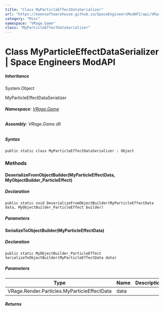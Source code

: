 ```yaml
---
title: "Class MyParticleEffectDataSerializer"
url: "https://keensoftwarehouse.github.io/SpaceEngineersModAPI/api/VRage.Game.MyParticleEffectDataSerializer.html"
category: "Misc"
namespace: "VRage.Game"
class: "MyParticleEffectDataSerializer"
---
```


# Class MyParticleEffectDataSerializer | Space Engineers ModAPI

##### Inheritance

System.Object

MyParticleEffectDataSerializer

###### **Namespace**: [VRage.Game](https://keensoftwarehouse.github.io/SpaceEngineersModAPI/api/VRage.Game.html)

###### **Assembly**: VRage.Game.dll

##### Syntax

```
public static class MyParticleEffectDataSerializer : Object
```

### [](#methods)Methods

#### [](#VRage_Game_MyParticleEffectDataSerializer_DeserializeFromObjectBuilder_VRage_Render_Particles_MyParticleEffectData_VRage_Game_MyObjectBuilder_ParticleEffect_)DeserializeFromObjectBuilder(MyParticleEffectData, MyObjectBuilder\_ParticleEffect)

##### Declaration

```
public static void DeserializeFromObjectBuilder(MyParticleEffectData data, MyObjectBuilder_ParticleEffect builder)
```

##### Parameters

#### [](#VRage_Game_MyParticleEffectDataSerializer_SerializeToObjectBuilder_VRage_Render_Particles_MyParticleEffectData_)SerializeToObjectBuilder(MyParticleEffectData)

##### Declaration

```
public static MyObjectBuilder_ParticleEffect SerializeToObjectBuilder(MyParticleEffectData data)
```

##### Parameters

| Type | Name | Description |
| --- | --- | --- |
| VRage.Render.Particles.MyParticleEffectData | data |     |

##### Returns